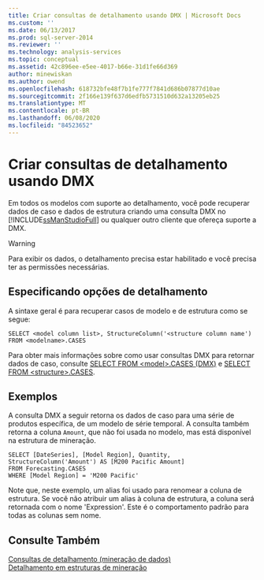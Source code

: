 ```yaml
---
title: Criar consultas de detalhamento usando DMX | Microsoft Docs
ms.custom: ''
ms.date: 06/13/2017
ms.prod: sql-server-2014
ms.reviewer: ''
ms.technology: analysis-services
ms.topic: conceptual
ms.assetid: 42c896ee-e5ee-4017-b66e-31d1fe66d369
author: minewiskan
ms.author: owend
ms.openlocfilehash: 618732bfe48f7b1fe777f7841d686b07877d10ae
ms.sourcegitcommit: 2f166e139f637d6edfb5731510d632a13205eb25
ms.translationtype: MT
ms.contentlocale: pt-BR
ms.lasthandoff: 06/08/2020
ms.locfileid: "84523652"
---
```

# <a name="create-drillthrough-queries-using-dmx"></a>Criar consultas de detalhamento usando DMX
  Em todos os modelos com suporte ao detalhamento, você pode recuperar dados de caso e dados de estrutura criando uma consulta DMX no [!INCLUDE[ssManStudioFull](../../includes/ssmanstudiofull-md.md)] ou qualquer outro cliente que ofereça suporte a DMX.  
  
> [!WARNING]  
>  Para exibir os dados, o detalhamento precisa estar habilitado e você precisa ter as permissões necessárias.  
  
## <a name="specifying-drillthrough-options"></a>Especificando opções de detalhamento  
 A sintaxe geral é para recuperar casos de modelo e de estrutura como se segue:  
  
```  
SELECT <model column list>, StructureColumn('<structure column name') FROM <modelname>.CASES  
```  
  
 Para obter mais informações sobre como usar consultas DMX para retornar dados de caso, consulte [SELECT FROM &#60;model&#62;.CASES &#40;DMX&#41;](/sql/dmx/select-from-model-content-dmx) e [SELECT FROM &#60;structure&#62;.CASES](/sql/dmx/select-from-structure-cases).  
  
## <a name="examples"></a>Exemplos  
 A consulta DMX a seguir retorna os dados de caso para uma série de produtos específica, de um modelo de série temporal. A consulta também retorna a coluna `Amount`, que não foi usada no modelo, mas está disponível na estrutura de mineração.  
  
```  
SELECT [DateSeries], [Model Region], Quantity, StructureColumn('Amount') AS [M200 Pacific Amount]  
FROM Forecasting.CASES  
WHERE [Model Region] = 'M200 Pacific'  
```  
  
 Note que, neste exemplo, um alias foi usado para renomear a coluna de estrutura. Se você não atribuir um alias à coluna de estrutura, a coluna será retornada com o nome 'Expression'. Este é o comportamento padrão para todas as colunas sem nome.  
  
## <a name="see-also"></a>Consulte Também  
 [Consultas de detalhamento &#40;mineração de dados&#41;](drillthrough-queries-data-mining.md)   
 [Detalhamento em estruturas de mineração](drillthrough-on-mining-structures.md)  
  
  
